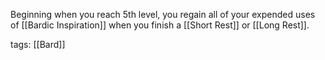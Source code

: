 Beginning when you reach 5th level, you regain all of your expended uses of [[Bardic Inspiration]] when you finish a [[Short Rest]] or [[Long Rest]].

tags: [[Bard]]